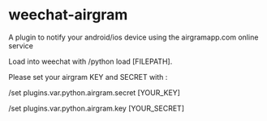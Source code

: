 weechat-airgram
===============

A plugin to notify your android/ios device using the airgramapp.com online service

Load into weechat with /python load [FILEPATH].

Please set your airgram KEY and SECRET with : 

/set plugins.var.python.airgram.secret [YOUR_KEY]

/set plugins.var.python.airgram.key [YOUR_SECRET]
